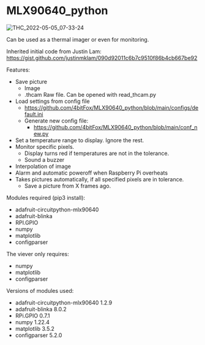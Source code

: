 # MLX90640_python
![THC_2022-05-05_07-33-24](https://user-images.githubusercontent.com/33175205/169257910-2e832b41-b9c4-45d0-9cfe-f5537ee1db31.png)

Can be used as a thermal imager or even for monitoring.


Inherited initial code from Justin Lam:
https://gist.github.com/justinmklam/090d92011c6b7c9510f86b4cb667be92

Features:
- Save picture
  - Image
  - .thcam Raw file. Can be opened with read_thcam.py
- Load settings from config file
  - https://github.com/4bitFox/MLX90640_python/blob/main/configs/default.ini
  - Generate new config file:
    - https://github.com/4bitFox/MLX90640_python/blob/main/conf_new.py
- Set a temperature range to display. Ignore the rest.
- Monitor specific pixels.
  - Display turns red if temperatures are not in the tolerance.
  - Sound a buzzer
- Interpolation of image
- Alarm and automatic poweroff when Raspberry Pi overheats
- Takes pictures automatically, if all specified pixels are in tolerance.
  - Save a picture from X frames ago.


Modules required (pip3 install):
- adafruit-circuitpython-mlx90640
- adafruit-blinka
- RPI.GPIO
- numpy
- matplotlib
- configparser

The viever only requires:
- numpy
- matplotlib
- configparser


Versions of modules used:
- adafruit-circuitpython-mlx90640   1.2.9
- adafruit-blinka                   8.0.2
- RPi.GPIO                          0.7.1
- numpy                             1.22.4
- matplotlib                        3.5.2
- configparser                      5.2.0

